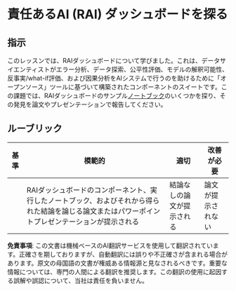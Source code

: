 # 責任あるAI (RAI) ダッシュボードを探る

## 指示

このレッスンでは、RAIダッシュボードについて学びました。これは、データサイエンティストがエラー分析、データ探索、公平性評価、モデルの解釈可能性、反事実/what-if評価、および因果分析をAIシステムで行うのを助けるために「オープンソース」ツールに基づいて構築されたコンポーネントのスイートです。この課題では、RAIダッシュボードのサンプル[ノートブック](https://github.com/Azure/RAI-vNext-Preview/tree/main/examples/notebooks)のいくつかを探り、その発見を論文やプレゼンテーションで報告してください。

## ルーブリック

| 基準 | 模範的 | 適切 | 改善が必要 |
| -------- | --------- | -------- | ----------------- |
|          |  RAIダッシュボードのコンポーネント、実行したノートブック、およびそれから得られた結論を論じる論文またはパワーポイントプレゼンテーションが提示される        |   結論なしの論文が提示される       |  論文が提示されない                 |

**免責事項**:
この文書は機械ベースのAI翻訳サービスを使用して翻訳されています。正確さを期しておりますが、自動翻訳には誤りや不正確さが含まれる場合があります。原文の母国語の文書が権威ある情報源と見なされるべきです。重要な情報については、専門の人間による翻訳を推奨します。この翻訳の使用に起因する誤解や誤認について、当社は責任を負いません。